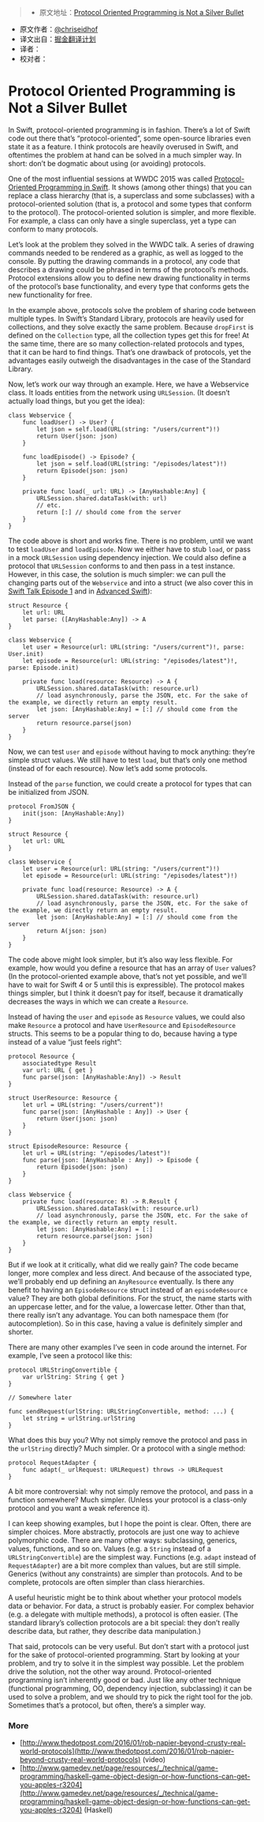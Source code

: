 > * 原文地址：[Protocol Oriented Programming is Not a Silver Bullet](http://chris.eidhof.nl/post/protocol-oriented-programming/)
* 原文作者：[@chriseidhof](http://www.twitter.com/chriseidhof/)
* 译文出自：[掘金翻译计划](https://github.com/xitu/gold-miner)
* 译者：
* 校对者：

# Protocol Oriented Programming is Not a Silver Bullet


In Swift, protocol-oriented programming is in fashion. There’s a lot of Swift code out there that’s “protocol-oriented”, some open-source libraries even state it as a feature. I think protocols are heavily overused in Swift, and oftentimes the problem at hand can be solved in a much simpler way. In short: don’t be dogmatic about using (or avoiding) protocols.

One of the most influential sessions at WWDC 2015 was called [Protocol-Oriented Programming in Swift](https://developer.apple.com/videos/play/wwdc2015/408/). It shows (among other things) that you can replace a class hierarchy (that is, a superclass and some subclasses) with a protocol-oriented solution (that is, a protocol and some types that conform to the protocol). The protocol-oriented solution is simpler, and more flexible. For example, a class can only have a single superclass, yet a type can conform to many protocols.

Let’s look at the problem they solved in the WWDC talk. A series of drawing commands needed to be rendered as a graphic, as well as logged to the console. By putting the drawing commands in a protocol, any code that describes a drawing could be phrased in terms of the protocol’s methods. Protocol extensions allow you to define new drawing functionality in terms of the protocol’s base functionality, and every type that conforms gets the new functionality for free.

In the example above, protocols solve the problem of sharing code between multiple types. In Swift’s Standard Library, protocols are heavily used for collections, and they solve exactly the same problem. Because `dropFirst` is defined on the `Collection` type, all the collection types get this for free! At the same time, there are so many collection-related protocols and types, that it can be hard to find things. That’s one drawback of protocols, yet the advantages easily outweigh the disadvantages in the case of the Standard Library.

Now, let’s work our way through an example. Here, we have a Webservice class. It loads entities from the network using `URLSession`. (It doesn’t actually load things, but you get the idea):

    class Webservice {
        func loadUser() -> User? {
            let json = self.load(URL(string: "/users/current")!)
            return User(json: json)
        }

        func loadEpisode() -> Episode? {
            let json = self.load(URL(string: "/episodes/latest")!)
            return Episode(json: json)
        }

        private func load(_ url: URL) -> [AnyHashable:Any] {
            URLSession.shared.dataTask(with: url)
            // etc.
            return [:] // should come from the server
        }
    }

The code above is short and works fine. There is no problem, until we want to test `loadUser` and `loadEpisode`. Now we either have to stub `load`, or pass in a mock `URLSession` using dependency injection. We could also define a protocol that `URLSession` conforms to and then pass in a test instance. However, in this case, the solution is much simpler: we can pull the changing parts out of the `Webservice` and into a struct (we also cover this in [Swift Talk Episode 1](https://talk.objc.io/episodes/S01E01-networking) and in [Advanced Swift](https://www.objc.io/books/advanced-swift/)):

    struct Resource {
        let url: URL
        let parse: ([AnyHashable:Any]) -> A
    }

    class Webservice {
        let user = Resource(url: URL(string: "/users/current")!, parse: User.init)
        let episode = Resource(url: URL(string: "/episodes/latest")!, parse: Episode.init)

        private func load(resource: Resource) -> A {
            URLSession.shared.dataTask(with: resource.url)
            // load asynchronously, parse the JSON, etc. For the sake of the example, we directly return an empty result.
            let json: [AnyHashable:Any] = [:] // should come from the server
            return resource.parse(json)
        }
    }

Now, we can test `user` and `episode` without having to mock anything: they’re simple struct values. We still have to test `load`, but that’s only one method (instead of for each resource). Now let’s add some protocols.

Instead of the `parse` function, we could create a protocol for types that can be initialized from JSON.

    protocol FromJSON {
        init(json: [AnyHashable:Any])
    }

    struct Resource {
        let url: URL
    }

    class Webservice {
        let user = Resource(url: URL(string: "/users/current")!)
        let episode = Resource(url: URL(string: "/episodes/latest")!)

        private func load(resource: Resource) -> A {
            URLSession.shared.dataTask(with: resource.url)
            // load asynchronously, parse the JSON, etc. For the sake of the example, we directly return an empty result.
            let json: [AnyHashable:Any] = [:] // should come from the server
            return A(json: json)
        }
    }

The code above might look simpler, but it’s also way less flexible. For example, how would you define a resource that has an array of `User` values? (In the protocol-oriented example above, that’s not yet possible, and we’ll have to wait for Swift 4 or 5 until this is expressible). The protocol makes things simpler, but I think it doesn’t pay for itself, because it dramatically decreases the ways in which we can create a `Resource`.

Instead of having the `user` and `episode` as `Resource` values, we could also make `Resource` a protocol and have `UserResource` and `EpisodeResource` structs. This seems to be a popular thing to do, because having a type instead of a value “just feels right”:

    protocol Resource {
        associatedtype Result
        var url: URL { get }
        func parse(json: [AnyHashable:Any]) -> Result
    }

    struct UserResource: Resource {
        let url = URL(string: "/users/current")!
        func parse(json: [AnyHashable : Any]) -> User {
            return User(json: json)
        }
    }

    struct EpisodeResource: Resource {
        let url = URL(string: "/episodes/latest")!
        func parse(json: [AnyHashable : Any]) -> Episode {
            return Episode(json: json)
        }
    }

    class Webservice {
        private func load(resource: R) -> R.Result {
            URLSession.shared.dataTask(with: resource.url)
            // load asynchronously, parse the JSON, etc. For the sake of the example, we directly return an empty result.
            let json: [AnyHashable:Any] = [:]
            return resource.parse(json: json)
        }
    }

But if we look at it critically, what did we really gain? The code became longer, more complex and less direct. And because of the associated type, we’ll probably end up defining an `AnyResource` eventually. Is there any benefit to having an `EpisodeResource` struct instead of an `episodeResource` value? They are both global definitions. For the struct, the name starts with an uppercase letter, and for the value, a lowercase letter. Other than that, there really isn’t any advantage. You can both namespace them (for autocompletion). So in this case, having a value is definitely simpler and shorter.

There are many other examples I’ve seen in code around the internet. For example, I’ve seen a protocol like this:

    protocol URLStringConvertible {
        var urlString: String { get }
    }

    // Somewhere later

    func sendRequest(urlString: URLStringConvertible, method: ...) {
        let string = urlString.urlString
    }

What does this buy you? Why not simply remove the protocol and pass in the `urlString` directly? Much simpler. Or a protocol with a single method:

    protocol RequestAdapter {
        func adapt(_ urlRequest: URLRequest) throws -> URLRequest
    }

A bit more controversial: why not simply remove the protocol, and pass in a function somewhere? Much simpler. (Unless your protocol is a class-only protocol and you want a weak reference it).

I can keep showing examples, but I hope the point is clear. Often, there are simpler choices. More abstractly, protocols are just one way to achieve polymorphic code. There are many other ways: subclassing, generics, values, functions, and so on. Values (e.g. a `String` instead of a `URLStringConvertible`) are the simplest way. Functions (e.g. `adapt` instead of `RequestAdapter`) are a bit more complex than values, but are still simple. Generics (without any constraints) are simpler than protocols. And to be complete, protocols are often simpler than class hierarchies.

A useful heuristic might be to think about whether your protocol models data or behavior. For data, a struct is probably easier. For complex behavior (e.g. a delegate with multiple methods), a protocol is often easier. (The standard library’s collection protocols are a bit special: they don’t really describe data, but rather, they describe data manipulation.)

That said, protocols can be very useful. But don’t start with a protocol just for the sake of protocol-oriented programming. Start by looking at your problem, and try to solve it in the simplest way possible. Let the problem drive the solution, not the other way around. Protocol-oriented programming isn’t inherently good or bad. Just like any other technique (functional programming, OO, dependency injection, subclassing) it can be used to solve a problem, and we should try to pick the right tool for the job. Sometimes that’s a protocol, but often, there’s a simpler way.

### More

*   [http://www.thedotpost.com/2016/01/rob-napier-beyond-crusty-real-world-protocols](http://www.thedotpost.com/2016/01/rob-napier-beyond-crusty-real-world-protocols) (video)
*   [http://www.gamedev.net/page/resources/_/technical/game-programming/haskell-game-object-design-or-how-functions-can-get-you-apples-r3204](http://www.gamedev.net/page/resources/_/technical/game-programming/haskell-game-object-design-or-how-functions-can-get-you-apples-r3204) (Haskell)

